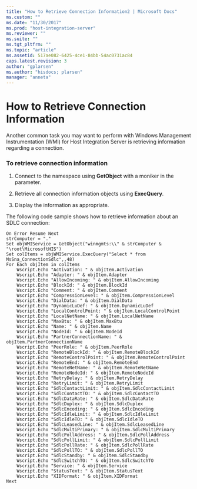 ```yaml
---
title: "How to Retrieve Connection Information2 | Microsoft Docs"
ms.custom: ""
ms.date: "11/30/2017"
ms.prod: "host-integration-server"
ms.reviewer: ""
ms.suite: ""
ms.tgt_pltfrm: ""
ms.topic: "article"
ms.assetid: 517ae082-6425-4ce1-84bb-54ac0731ac84
caps.latest.revision: 3
author: "gplarsen"
ms.author: "hisdocs; plarsen"
manager: "anneta"
---
```

# How to Retrieve Connection Information
Another common task you may want to perform with Windows Management Instrumentation (WMI) for Host Integration Server is retrieving information regarding a connection.  
  
### To retrieve connection information  
  
1.  Connect to the namespace using **GetObject** with a moniker in the parameter.  
  
2.  Retrieve all connection information objects using **ExecQuery**.  
  
3.  Display the information as appropriate.  
  
 The following code sample shows how to retrieve information about an SDLC connection:  
  
```  
On Error Resume Next  
strComputer = "."  
Set objWMIService = GetObject("winmgmts:\\" & strComputer & "\root\MicrosoftHIS")  
Set colItems = objWMIService.ExecQuery("Select * from MsSna_ConnectionSdlc",,48)  
For Each objItem in colItems  
    Wscript.Echo "Activation: " & objItem.Activation  
    Wscript.Echo "Adapter: " & objItem.Adapter  
    Wscript.Echo "AllowIncoming: " & objItem.AllowIncoming  
    Wscript.Echo "BlockId: " & objItem.BlockId  
    Wscript.Echo "Comment: " & objItem.Comment  
    Wscript.Echo "CompressionLevel: " & objItem.CompressionLevel  
    Wscript.Echo "DialData: " & objItem.DialData  
    Wscript.Echo "DynamicLuDef: " & objItem.DynamicLuDef  
    Wscript.Echo "LocalControlPoint: " & objItem.LocalControlPoint  
    Wscript.Echo "LocalNetName: " & objItem.LocalNetName  
    Wscript.Echo "MaxBtu: " & objItem.MaxBtu  
    Wscript.Echo "Name: " & objItem.Name  
    Wscript.Echo "NodeId: " & objItem.NodeId  
    Wscript.Echo "PartnerConnectionName: " & objItem.PartnerConnectionName  
    Wscript.Echo "PeerRole: " & objItem.PeerRole  
    Wscript.Echo "RemoteBlockId: " & objItem.RemoteBlockId  
    Wscript.Echo "RemoteControlPoint: " & objItem.RemoteControlPoint  
    Wscript.Echo "RemoteEnd: " & objItem.RemoteEnd  
    Wscript.Echo "RemoteNetName: " & objItem.RemoteNetName  
    Wscript.Echo "RemoteNodeId: " & objItem.RemoteNodeId  
    Wscript.Echo "RetryDelay: " & objItem.RetryDelay  
    Wscript.Echo "RetryLimit: " & objItem.RetryLimit  
    Wscript.Echo "SdlcContactLimit: " & objItem.SdlcContactLimit  
    Wscript.Echo "SdlcContactTO: " & objItem.SdlcContactTO  
    Wscript.Echo "SdlcDataRate: " & objItem.SdlcDataRate  
    Wscript.Echo "SdlcDuplex: " & objItem.SdlcDuplex  
    Wscript.Echo "SdlcEncoding: " & objItem.SdlcEncoding  
    Wscript.Echo "SdlcIdleLimit: " & objItem.SdlcIdleLimit  
    Wscript.Echo "SdlcIdleTO: " & objItem.SdlcIdleTO  
    Wscript.Echo "SdlcLeasedLine: " & objItem.SdlcLeasedLine  
    Wscript.Echo "SdlcMultiPrimary: " & objItem.SdlcMultiPrimary  
    Wscript.Echo "SdlcPollAddress: " & objItem.SdlcPollAddress  
    Wscript.Echo "SdlcPollLimit: " & objItem.SdlcPollLimit  
    Wscript.Echo "SdlcPollRate: " & objItem.SdlcPollRate  
    Wscript.Echo "SdlcPollTO: " & objItem.SdlcPollTO  
    Wscript.Echo "SdlcStandby: " & objItem.SdlcStandby  
    Wscript.Echo "SdlcSwitchTO: " & objItem.SdlcSwitchTO  
    Wscript.Echo "Service: " & objItem.Service  
    Wscript.Echo "StatusText: " & objItem.StatusText  
    Wscript.Echo "XIDFormat: " & objItem.XIDFormat  
Next  
  
```